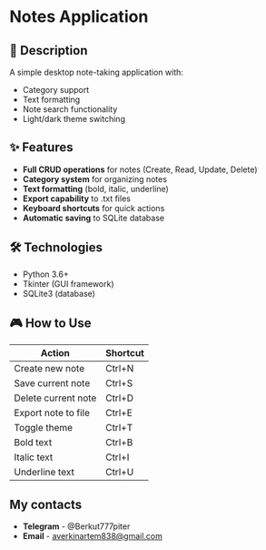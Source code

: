 # Notes Application

## 📌 Description
A simple desktop note-taking application with:
- Category support
- Text formatting
- Note search functionality
- Light/dark theme switching

## ✨ Features
- **Full CRUD operations** for notes (Create, Read, Update, Delete)
- **Category system** for organizing notes
- **Text formatting** (bold, italic, underline)
- **Export capability** to .txt files
- **Keyboard shortcuts** for quick actions
- **Automatic saving** to SQLite database

## 🛠 Technologies
- Python 3.6+
- Tkinter (GUI framework)
- SQLite3 (database)

## 🎮 How to Use
| Action                  | Shortcut        |
|-------------------------|-----------------|
| Create new note         | Ctrl+N          |
| Save current note       | Ctrl+S          |
| Delete current note     | Ctrl+D          |
| Export note to file     | Ctrl+E          |
| Toggle theme            | Ctrl+T          |
| Bold text               | Ctrl+B          |
| Italic text             | Ctrl+I          |
| Underline text          | Ctrl+U          |

## My contacts

- **Telegram** - @Berkut777piter
- **Email** - averkinartem838@gmail.com
